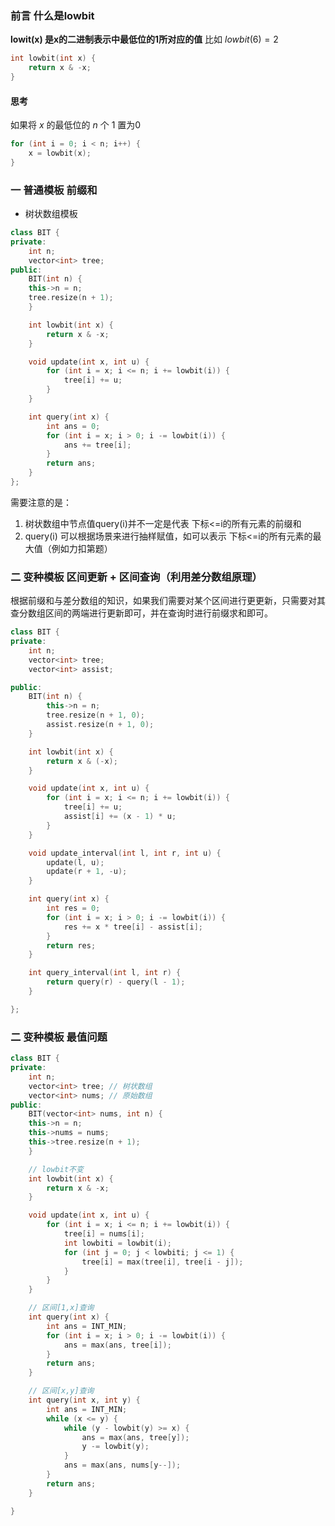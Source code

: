 ### 前言 什么是lowbit
**lowit(x) 是x的二进制表示中最低位的1所对应的值** 比如 $lowbit(6) = 2$
```cpp
int lowbit(int x) {
	return x & -x;
}
```


#### 思考
如果将 $x$ 的最低位的 $n$ 个 $1$ 置为$0$
```cpp
for (int i = 0; i < n; i++) {
	x = lowbit(x);
}
```



### 一 普通模板 前缀和
* 树状数组模板
```cpp
class BIT {
private:
	int n;
	vector<int> tree;
public: 
	BIT(int n) {
    this->n = n;
    tree.resize(n + 1);
	}

	int lowbit(int x) {
		return x & -x;
	}

	void update(int x, int u) {
		for (int i = x; i <= n; i += lowbit(i)) {
			tree[i] += u;
		}
	} 

	int query(int x) {
		int ans = 0;
		for (int i = x; i > 0; i -= lowbit(i)) {
			ans += tree[i];
		}
		return ans;
	}
};
```

需要注意的是：
1. 树状数组中节点值query(i)并不一定是代表 下标<=i的所有元素的前缀和
2. query(i) 可以根据场景来进行抽样赋值，如可以表示 下标<=i的所有元素的最大值（例如力扣第题）



### 二 变种模板 区间更新 + 区间查询（利用差分数组原理）

根据前缀和与差分数组的知识，如果我们需要对某个区间进行更更新，只需要对其查分数组区间的两端进行更新即可，并在查询时进行前缀求和即可。

```cpp
class BIT {
private:
    int n;
    vector<int> tree;
    vector<int> assist;

public:
    BIT(int n) {
        this->n = n;
        tree.resize(n + 1, 0);
        assist.resize(n + 1, 0);
    }

    int lowbit(int x) {
        return x & (-x);
    }

    void update(int x, int u) {
        for (int i = x; i <= n; i += lowbit(i)) {
            tree[i] += u;
            assist[i] += (x - 1) * u;
        }
    }

    void update_interval(int l, int r, int u) {
        update(l, u);
        update(r + 1, -u);
    }

    int query(int x) {
        int res = 0;
        for (int i = x; i > 0; i -= lowbit(i)) {
            res += x * tree[i] - assist[i];
        }
        return res;
    }

    int query_interval(int l, int r) {
        return query(r) - query(l - 1);
    }

};
```



### 二 变种模板 最值问题

```cpp
class BIT {
private:
	int n;
	vector<int> tree; // 树状数组
	vector<int> nums; // 原始数组
public:
	BIT(vector<int> nums, int n) {
    this->n = n;
    this->nums = nums;
    this->tree.resize(n + 1);
	}

	// lowbit不变
	int lowbit(int x) {
		return x & -x;
	}

	void update(int x, int u) {
		for (int i = x; i <= n; i += lowbit(i)) {
			tree[i] = nums[i];
			int lowbiti = lowbit(i);
			for (int j = 0; j < lowbiti; j <= 1) {
				tree[i] = max(tree[i], tree[i - j]);
			}
		}
	}

	// 区间[1,x]查询
	int query(int x) {
		int ans = INT_MIN;
		for (int i = x; i > 0; i -= lowbit(i)) {
			ans = max(ans, tree[i]);
		}
		return ans;
	}

	// 区间[x,y]查询
	int query(int x, int y) {
		int ans = INT_MIN;
		while (x <= y) {
			while (y - lowbit(y) >= x) {
				ans = max(ans, tree[y]);
				y -= lowbit(y);
			}
			ans = max(ans, nums[y--]);
		}
		return ans;
	}

}


```